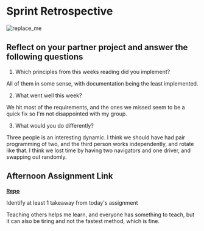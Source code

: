 # Sprint Retrospective

![replace_me](https://codeworks.blob.core.windows.net/public/assets/img/illustrations/placeholder.svg)

## Reflect on your partner project and answer the following questions

1. Which principles from this weeks reading did you implement?

All of them in some sense, with documentation being the least implemented. 

2. What went well this week?

We hit most of the requirements, and the ones we missed seem to be a quick fix so I'm not disappointed with my group. 

3. What would you do differently?

Three people is an interesting dynamic. I think we should have had pair programming of two, and the third person works independently, and rotate like that. I think we lost time by having two navigators and one driver, and swapping out randomly. 

## Afternoon Assignment Link

**[Repo](https://github.com/TristanFJ/planIt)**

Identify at least 1 takeaway from today's assignment

Teaching others helps me learn, and everyone has something to teach, but it can also be tiring and not the fastest method, which is fine. 